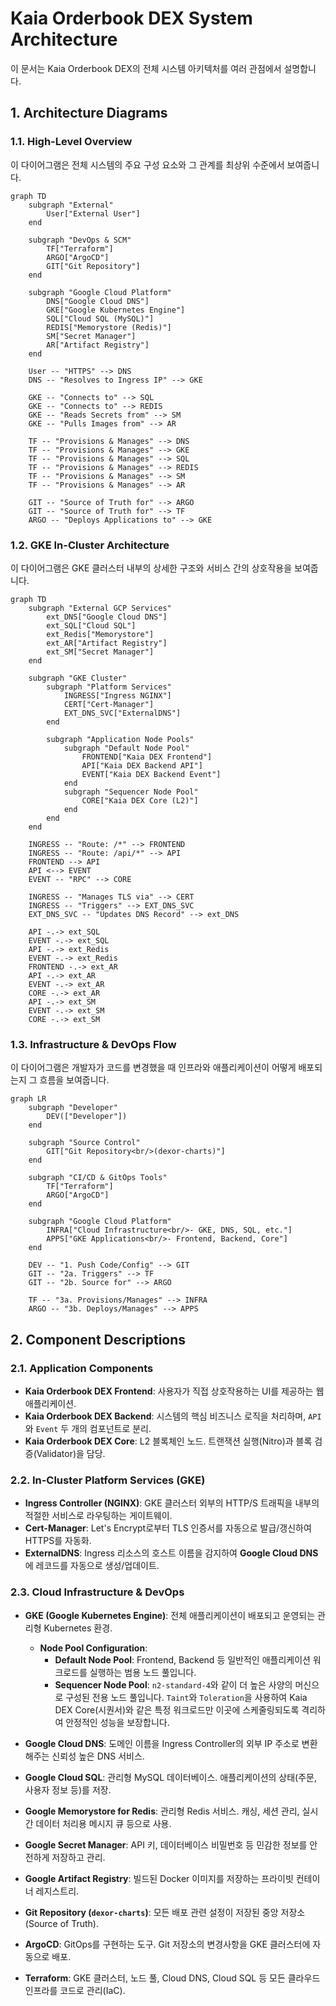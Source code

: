# Kaia Orderbook DEX System Architecture

이 문서는 Kaia Orderbook DEX의 전체 시스템 아키텍처를 여러 관점에서 설명합니다.

## 1. Architecture Diagrams

### 1.1. High-Level Overview

이 다이어그램은 전체 시스템의 주요 구성 요소와 그 관계를 최상위 수준에서 보여줍니다.

```mermaid
graph TD
    subgraph "External"
        User["External User"]
    end

    subgraph "DevOps & SCM"
        TF["Terraform"]
        ARGO["ArgoCD"]
        GIT["Git Repository"]
    end

    subgraph "Google Cloud Platform"
        DNS["Google Cloud DNS"]
        GKE["Google Kubernetes Engine"]
        SQL["Cloud SQL (MySQL)"]
        REDIS["Memorystore (Redis)"]
        SM["Secret Manager"]
        AR["Artifact Registry"]
    end

    User -- "HTTPS" --> DNS
    DNS -- "Resolves to Ingress IP" --> GKE

    GKE -- "Connects to" --> SQL
    GKE -- "Connects to" --> REDIS
    GKE -- "Reads Secrets from" --> SM
    GKE -- "Pulls Images from" --> AR

    TF -- "Provisions & Manages" --> DNS
    TF -- "Provisions & Manages" --> GKE
    TF -- "Provisions & Manages" --> SQL
    TF -- "Provisions & Manages" --> REDIS
    TF -- "Provisions & Manages" --> SM
    TF -- "Provisions & Manages" --> AR
    
    GIT -- "Source of Truth for" --> ARGO
    GIT -- "Source of Truth for" --> TF
    ARGO -- "Deploys Applications to" --> GKE
```

### 1.2. GKE In-Cluster Architecture

이 다이어그램은 GKE 클러스터 내부의 상세한 구조와 서비스 간의 상호작용을 보여줍니다.

```mermaid
graph TD
    subgraph "External GCP Services"
        ext_DNS["Google Cloud DNS"]
        ext_SQL["Cloud SQL"]
        ext_Redis["Memorystore"]
        ext_AR["Artifact Registry"]
        ext_SM["Secret Manager"]
    end

    subgraph "GKE Cluster"
        subgraph "Platform Services"
            INGRESS["Ingress NGINX"]
            CERT["Cert-Manager"]
            EXT_DNS_SVC["ExternalDNS"]
        end

        subgraph "Application Node Pools"
            subgraph "Default Node Pool"
                FRONTEND["Kaia DEX Frontend"]
                API["Kaia DEX Backend API"]
                EVENT["Kaia DEX Backend Event"]
            end
            subgraph "Sequencer Node Pool"
                CORE["Kaia DEX Core (L2)"]
            end
        end
    end

    INGRESS -- "Route: /*" --> FRONTEND
    INGRESS -- "Route: /api/*" --> API
    FRONTEND --> API
    API <--> EVENT
    EVENT -- "RPC" --> CORE

    INGRESS -- "Manages TLS via" --> CERT
    INGRESS -- "Triggers" --> EXT_DNS_SVC
    EXT_DNS_SVC -- "Updates DNS Record" --> ext_DNS

    API -.-> ext_SQL
    EVENT -.-> ext_SQL
    API -.-> ext_Redis
    EVENT -.-> ext_Redis
    FRONTEND -.-> ext_AR
    API -.-> ext_AR
    EVENT -.-> ext_AR
    CORE -.-> ext_AR
    API -.-> ext_SM
    EVENT -.-> ext_SM
    CORE -.-> ext_SM
```

### 1.3. Infrastructure & DevOps Flow

이 다이어그램은 개발자가 코드를 변경했을 때 인프라와 애플리케이션이 어떻게 배포되는지 그 흐름을 보여줍니다.

```mermaid
graph LR
    subgraph "Developer"
        DEV(["Developer"])
    end

    subgraph "Source Control"
        GIT["Git Repository<br/>(dexor-charts)"]
    end

    subgraph "CI/CD & GitOps Tools"
        TF["Terraform"]
        ARGO["ArgoCD"]
    end
    
    subgraph "Google Cloud Platform"
        INFRA["Cloud Infrastructure<br/>- GKE, DNS, SQL, etc."]
        APPS["GKE Applications<br/>- Frontend, Backend, Core"]
    end

    DEV -- "1. Push Code/Config" --> GIT
    GIT -- "2a. Triggers" --> TF
    GIT -- "2b. Source for" --> ARGO
    
    TF -- "3a. Provisions/Manages" --> INFRA
    ARGO -- "3b. Deploys/Manages" --> APPS
```

## 2. Component Descriptions

### 2.1. Application Components

*   **Kaia Orderbook DEX Frontend**: 사용자가 직접 상호작용하는 UI를 제공하는 웹 애플리케이션.
*   **Kaia Orderbook DEX Backend**: 시스템의 핵심 비즈니스 로직을 처리하며, `API`와 `Event` 두 개의 컴포넌트로 분리.
*   **Kaia Orderbook DEX Core**: L2 블록체인 노드. 트랜잭션 실행(Nitro)과 블록 검증(Validator)을 담당.

### 2.2. In-Cluster Platform Services (GKE)

*   **Ingress Controller (NGINX)**: GKE 클러스터 외부의 HTTP/S 트래픽을 내부의 적절한 서비스로 라우팅하는 게이트웨이.
*   **Cert-Manager**: Let's Encrypt로부터 TLS 인증서를 자동으로 발급/갱신하여 HTTPS를 자동화.
*   **ExternalDNS**: Ingress 리소스의 호스트 이름을 감지하여 **Google Cloud DNS**에 레코드를 자동으로 생성/업데이트.

### 2.3. Cloud Infrastructure & DevOps

*   **GKE (Google Kubernetes Engine)**: 전체 애플리케이션이 배포되고 운영되는 관리형 Kubernetes 환경.
    *   **Node Pool Configuration**:
        *   **Default Node Pool**: Frontend, Backend 등 일반적인 애플리케이션 워크로드를 실행하는 범용 노드 풀입니다.
        *   **Sequencer Node Pool**: `n2-standard-4`와 같이 더 높은 사양의 머신으로 구성된 전용 노드 풀입니다. `Taint`와 `Toleration`을 사용하여 Kaia DEX Core(시퀀서)와 같은 특정 워크로드만 이곳에 스케줄링되도록 격리하여 안정적인 성능을 보장합니다.

*   **Google Cloud DNS**: 도메인 이름을 Ingress Controller의 외부 IP 주소로 변환해주는 신뢰성 높은 DNS 서비스.
*   **Google Cloud SQL**: 관리형 MySQL 데이터베이스. 애플리케이션의 상태(주문, 사용자 정보 등)를 저장.
*   **Google Memorystore for Redis**: 관리형 Redis 서비스. 캐싱, 세션 관리, 실시간 데이터 처리용 메시지 큐 등으로 사용.
*   **Google Secret Manager**: API 키, 데이터베이스 비밀번호 등 민감한 정보를 안전하게 저장하고 관리.
*   **Google Artifact Registry**: 빌드된 Docker 이미지를 저장하는 프라이빗 컨테이너 레지스트리.
*   **Git Repository (`dexor-charts`)**: 모든 배포 관련 설정이 저장된 중앙 저장소 (Source of Truth).
*   **ArgoCD**: GitOps를 구현하는 도구. Git 저장소의 변경사항을 GKE 클러스터에 자동으로 배포.
*   **Terraform**: GKE 클러스터, 노드 풀, Cloud DNS, Cloud SQL 등 모든 클라우드 인프라를 코드로 관리(IaC).
